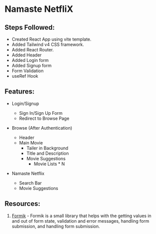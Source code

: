 # Namaste NetfliX


## Steps Followed:
- Created React App using vite template.
- Added Tailwind v4 CSS framework.
- Added React Router.
- Added Header
- Added Login form
- Added Signup form
- Form Validation
- useRef Hook

## Features:
- Login/Signup
    - Sign In/Sign Up Form  
    - Redirect to Browse Page
- Browse (After Authentication)
    - Header
    - Main Movie
        - Tailer in Background
        - Title and Description
        - Movie Suggestions
            - Movie Lists * N

- Namaste Netflix
    - Search Bar    
    - Movie Suggestions


## Resources:
1. [Formik](https://formik.org/docs/overview) -  Formik is a small library that helps with the getting values in and out of form state, validation and error messages, handling form submission, and handling form submission.
